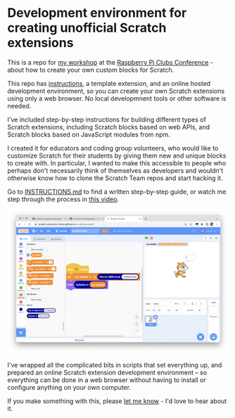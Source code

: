 # Development environment for creating unofficial Scratch extensions

This is a repo for [my workshop](https://www.eventbrite.co.uk/e/workshop-write-your-own-scratch-extension-tickets-533502218497) at the [Raspberry Pi Clubs Conference](https://www.raspberrypi.org/clubs-conference-2023/) - about how to create your own custom blocks for Scratch.

This repo has [instructions](./INSTRUCTIONS.md), a template extension, and an online hosted development environment, so you can create your own Scratch extensions using only a web browser. No local developmnent tools or other software is needed.

I've included step-by-step instructions for building different types of Scratch extensions, including Scratch blocks based on web APIs, and Scratch blocks based on JavaScript modules from npm.

I created it for educators and coding group volunteers, who would like to customize Scratch for their students by giving them new and unique blocks to create with. In particular, I wanted to make this accessible to people who perhaps don't necessarily think of themselves as developers and wouldn't otherwise know how to clone the Scratch Team repos and start hacking it.

Go to [INSTRUCTIONS.md](./INSTRUCTIONS.md) to find a written step-by-step guide, or watch me step through the process in [this video](https://youtu.be/bX9ZqhuxtnI).

[![screenshot](./docs/63-testing.png)](https://youtu.be/bX9ZqhuxtnI)

I've wrapped all the complicated bits in scripts that set everything up, and prepared an online Scratch extension development environment – so everything can be done in a web browser without having to install or configure anything on your own computer.

If you make something with this, please [let me know](https://github.com/dalelane/scratch-extension-development/issues) - I'd love to hear about it.


